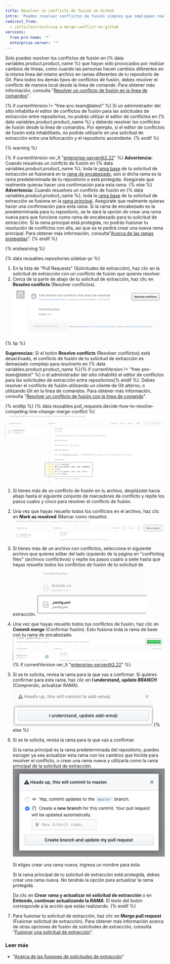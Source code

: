 ```yaml
---
title: Resolver un conflicto de fusión en GitHub
intro: 'Puedes resolver conflictos de fusión simples que impliquen realizar cambios de líneas en GitHub, usando el editor de conflictos.'
redirect_from:
  - /articles/resolving-a-merge-conflict-on-github
versions:
  free-pro-team: '*'
  enterprise-server: '*'
---
```


Solo puedes resolver los conflictos de fusión en {% data variables.product.product_name %} que hayan sido provocados por realizar cambios de líneas, como cuando las personas hacen cambios diferentes en la misma línea del mismo archivo en ramas diferentes de tu repositorio de Git. Para todos los demás tipos de conflictos de fusión, debes resolver el conflicto de manera local desde la línea de comando. Para obtener más información, consulta "[Resolver un conflicto de fusión en la línea de comandos](/articles/resolving-a-merge-conflict-using-the-command-line/)".

{% if currentVersion != "free-pro-team@latest" %}
Si un administrador del sitio inhabilita el editor de conflictos de fusión para las solicitudes de extracción entre repositorios, no podrás utilizar el editor de conflictos en {% data variables.product.product_name %} y deberás resolver los conflictos de fusión desde la línea de comandos. Por ejemplo, si el editor de conflictos de fusión está inhabilitado, no podrás utilizarlo en una solicitud de extracción entre una bifurcación y el repositorio ascendente.
{% endif %}

{% warning %}

{% if currentVersion ver_lt "enterprise-server@2.22" %}
**Advertencia:** Cuando resuelvas un conflcto de fusión en {% data variables.product.product_name %}, toda la [rama base](/github/getting-started-with-github/github-glossary#base-branch) de tu solicitud de extracción se fusionará en la [rama de encabezado](/github/getting-started-with-github/github-glossary#head-branch), aún si dicha rama es la rama predeterminada de tu repositorio o está protegida. Asegúrate que realmente quieras hacer una confirmación para esta rama.
{% else %}
**Advertencia:** Cuando resuelves un conflicto de fusión en {% data variables.product.product_name %}, toda la [rama base](/github/getting-started-with-github/github-glossary#base-branch) de tu solicitud de extracción se fusiona en la [rama principal](/github/getting-started-with-github/github-glossary#head-branch). Asegúrate que realmente quieras hacer una confirmación para esta rama. Si la rama de encabezado es la predeterminada para tu repositorio, se te dará la opción de crear una rama nueva para que funcione como rama de encabezado para tu solicitud de extracción. Si la rama principal está protegida, no podrás fusionar tu resolución de conflictos con ella, así que se te pedirá crear una nueva rama principal. Para obtener más información, consulta"[Acerca de las ramas protegidas](/github/administering-a-repository/about-protected-branches)".
{% endif %}

{% endwarning %}

{% data reusables.repositories.sidebar-pr %}
1. En la lista de "Pull Requests" (Solicitudes de extracción), haz clic en la solicitud de extracción con un conflicto de fusión que quieres resolver.
1. Cerca de la parte de abajo de tu solicitud de extracción, haz clic en **Resolve conflicts** (Resolver conflictos). ![Botón para resolver conflictos de fusión](/assets/images/help/pull_requests/resolve-merge-conflicts-button.png)

 {% tip %}

 **Sugerencias:** Si el botón **Resolve conflicts** (Resolver conflictos) está desactivado, el conflicto de fusión de tu solicitud de extracción es demasiado complejo para resolverlo en {% data variables.product.product_name %}{% if currentVersion != "free-pro-team@latest" %} o el administrador del sitio inhabilitó el editor de conflictos para las solicitudes de extracción entre repositorios{% endif %}. Debes resolver el conflicto de fusión utilizando un cliente de Git alterno, o utilizando Git en la línea de comandos. Para obtener más información, consulta "[Resolver un conflicto de fusión con la línea de comando](/articles/resolving-a-merge-conflict-using-the-command-line)".

 {% endtip %}
{% data reusables.pull_requests.decide-how-to-resolve-competing-line-change-merge-conflict %}
 ![Ver el ejemplo de conflicto de fusión con los marcadores de conflicto](/assets/images/help/pull_requests/view-merge-conflict-with-markers.png)
1. Si tienes más de un conflicto de fusión en tu archivo, desplázate hacia abajo hasta el siguiente conjunto de marcadores de conflicto y repite los pasos cuatro y cinco para resolver el conflicto de fusión.
1. Una vez que hayas resuelto todos los conflictos en el archivo, haz clic en **Mark as resolved** (Marcar como resuelto). ![Dar clic en el botón de marcar como resuelto](/assets/images/help/pull_requests/mark-as-resolved-button.png)
1. Si tienes más de un archivo con conflictos, selecciona el siguiente archivo que quieres editar del lado izquierdo de la página en "conflicting files" (archivos conflictivos) y repite los pasos cuatro a siete hasta que hayas resuelto todos los conflictos de fusión de tu solicitud de extracción. ![Seleccionar el siguiente archivo conflictivo, de ser aplicable](/assets/images/help/pull_requests/resolve-merge-conflict-select-conflicting-file.png)
1. Una vez que hayas resuelto todos tus conflictos de fusión, haz clic en **Commit merge** (Confirmar fusión). Esto fusiona toda la rama de base con tu rama de encabezado. ![Resolve merge conflicts button](/assets/images/help/pull_requests/merge-conflict-commit-changes.png){% if currentVersion ver_lt "enterprise-server@2.22" %}
1. Si se te solicita, revisa la rama para la que vas a confirmar. Si quieres confirmar para esta rama, haz clic en **I understand, update _BRANCH_** (Comprendo, actualizar RAMA). ![Merge conflict confirmation window](/assets/images/help/pull_requests/merge-conflict-confirmation.png){% else %}
1. Si se te solicita, revisa la rama para la que vas a confirmar.

   Si la rama principal es la rama predeterminada del repositorio, puedes escoger ya sea actualizar esta rama con los cambios que hiciste para resolver el conflicto, o crear una rama nueva y utilizarla como la rama principal de la solicitud de extracción. ![Mensaje para revisar la rama que se actualizará](/assets/images/help/pull_requests/conflict-resolution-merge-dialog-box.png)

   Si eliges crear una rama nueva, ingresa un nombre para ésta.

   Si la rama principal de tu solicitud de extracción está protegida, debes crear una rama nueva. No tendrás la opción para actualizar la rama protegida.

   Da clic en **Crear rama y actualizar mi solicitud de extracción** o en **Entiendo, continuar actualizando la _RAMA_**. El texto del botón corresponde a la acción que estás realizando.
{% endif %}
1. Para fusionar tu solicitud de extracción, haz clic en **Merge pull request** (Fusionar solicitud de extracción). Para obtener más información acerca de otras opciones de fusión de solicitudes de extracción, consulta "[Fusionar una solicitud de extracción](/articles/merging-a-pull-request/)".

### Leer más

- "[Acerca de las fusiones de solicitudes de extracción](/articles/about-pull-request-merges/)"
